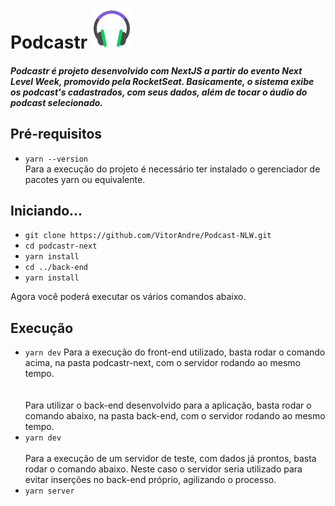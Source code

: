 # Podcastr         ![Logo Podcastr](/podcastr-next/public/favicon.png)

##### Podcastr é projeto desenvolvido com NextJS a partir do evento Next Level Week, promovido pela RocketSeat. Basicamente, o sistema exibe os podcast's cadastrados, com seus dados, além de tocar o áudio do podcast selecionado.

## Pré-requisitos

- `yarn --version`<br>
  Para a execução do projeto é necessário ter instalado o gerenciador de pacotes yarn ou equivalente.
  
## Iniciando...

- `git clone https://github.com/VitorAndre/Podcast-NLW.git`
- `cd podcastr-next`
- `yarn install`
- `cd ../back-end`
- `yarn install`

Agora você poderá executar os vários comandos abaixo.

## Execução
  
- `yarn dev`
  Para a execução do front-end utilizado, basta rodar o comando acima, na pasta podcastr-next, com o servidor rodando ao mesmo tempo.<br>
  <br><br>
  Para utilizar o back-end desenvolvido para a aplicação, basta rodar o comando abaixo, na pasta back-end, com o servidor rodando ao mesmo tempo.<br>
- `yarn dev`
  <br><br>
  Para a execução de um servidor de teste, com dados já prontos, basta rodar o comando abaixo. Neste caso o servidor seria utilizado para evitar inserções no back-end próprio, agilizando o processo. 
- `yarn server`<br>
